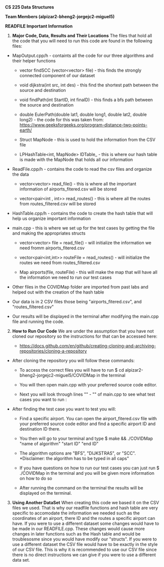 **CS 225 Data Structures**

**Team Members (alpizar2-bheng2-jorgejc2-miguel5)**

**READFILE Important Information**

1. **Major Code, Data, Results and Their Locations** The files that hold all the code that you will need to run this code are found in the following files: 

* MapOutput.cpp/h - containts all the code for our three algorithms and their helper functions

    * vector<int> findSCC (vector<vector<string>> file) - this finds the strongly connected component of our dataset 

    * void dijkstra(int src, int des) - this find the shortest path between the source and destination 

    * void findPath(int StartID, int finaID) - this finds a bfs path between the source and destination 

    * double EulerPath(double lat1, double long1, double lat2, double long2) - the code for this was taken from: https://www.geeksforgeeks.org/program-distance-two-points-earth/

    * Struct MapNode - this is used to hold the information from the CSV file 

    * LPHashTable<int, MapNode> IDTable_ - this is where our hash table is made with the MapNode that holds all our information 

* ReadFile.cpp/h - contains the code to read the csv files and organize the data 

    * vector<vector<string>> read_file() - this is where all the important information of airports_fitered.csv will be stored 

    * vector<pair<int , int>> read_routes() - this is where all the routes from routes_filtered.csv will be stored 

* HashTable.cpp/h - contains the code to create the hash table that will help us organize important information 

* main.cpp - this is where we set up for the test cases by getting the file and making the appropriates structs  

    * vector<vector<string>> file = read_file() - will initialize the information we need fromm airports_fitered.csv

    * vector<pair<int,int>> routeFile = read_routes() - will initialize the routes we need from routes_filtered.csv

    * Map airports(file, routeFile) - this will make the map that will have all the information we need to run our test cases 

* Other files in the COVIDMap folder are imported from past labs and helped out with the creation of the hash table 

* Our data is in 2 CSV files those being "airports_fitered.csv", and "routes_filtered.csv"

* Our results will be displayed in the terminal after modifying the main.cpp file and running the code. 

2. **How to Run Our Code** We are under the assumption that you have not cloned our repository so the instructions for that can be accessed here: 

    * https://docs.github.com/en/github/creating-cloning-and-archiving-repositories/cloning-a-repository

* After cloning the repository you will follow these commands:

    * To access the correct files you will have to run $ cd alpizar2-bheng2-jorgejc2-miguel5/COVIDMap in the terminal 

    * You will then open main.cpp with your preferred source code editor. 

    * Next you will look through lines "" - "" of main.cpp to see what test cases you want to run :

* After finding the test case you want to test you will: 

    * Find a specific airport. You can open the airport_fitered.csv file with your preferred source code editor and find a specific airport ID and destination ID there. 

    * You then will go to your terminal and type $ make && ./COVIDMap "name of algorithm" "start ID" "end ID"

    * The algorithm options are "BFS", "DIJKSTRAS", or "SCC". *Disclaimer: the algorithm has to be typed in all caps"

    * If you have questions on how to run our test cases you can just run $ ./COVIDMap in the terminal and you will be given more information on how to do so 

    * After running the command on the terminal the results will be displayed on the terminal. 

3. **Using Another DataSet** When creating this code we based it on the CSV files we used. That is why our readfile functions and hash table are very specific to accomodate the information we needed such as the coordinates of an airport, there ID and the routes a specific airport can have. If you were to use a different dataset some changes would have to be made in our READFILE.cpp. These changes would cause more changes in later functions such as the Hash table and would be troublesosme since you would have modify our "structs". If you were to use a different dataset the CSV file would have to be exactly in the style of our CSV file. This is why it is recommended to use our CSV file since there is no direct instructions we can give if you were to use a different data set. 




